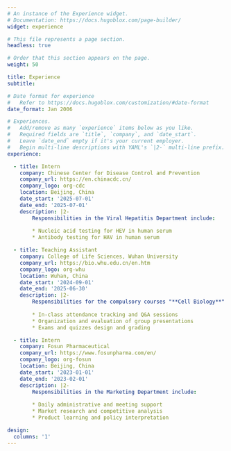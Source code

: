 ```yaml
---
# An instance of the Experience widget.
# Documentation: https://docs.hugoblox.com/page-builder/
widget: experience

# This file represents a page section.
headless: true

# Order that this section appears on the page.
weight: 50

title: Experience
subtitle:

# Date format for experience
#   Refer to https://docs.hugoblox.com/customization/#date-format
date_format: Jan 2006

# Experiences.
#   Add/remove as many `experience` items below as you like.
#   Required fields are `title`, `company`, and `date_start`.
#   Leave `date_end` empty if it's your current employer.
#   Begin multi-line descriptions with YAML's `|2-` multi-line prefix.
experience:

  - title: Intern
    company: Chinese Center for Disease Control and Prevention
    company_url: https://en.chinacdc.cn/
    company_logo: org-cdc
    location: Beijing, China
    date_start: '2025-07-01'
    date_end: '2025-07-01'
    description: |2-
        Responsibilities in the Viral Hepatitis Department include:
        
        * Nucleic acid testing for HEV in human serum
        * Antibody testing for HAV in human serum

  - title: Teaching Assistant
    company: College of Life Sciences, Wuhan University
    company_url: https://bio.whu.edu.cn/en.htm
    company_logo: org-whu
    location: Wuhan, China
    date_start: '2024-09-01'
    date_end: '2025-06-30'
    description: |2-
        Responsibilities for the compulsory courses "**Cell Biology**" and "**Genetics**" include:
        
        * In-class attendance tracking and Q&A sessions
        * Organization and evaluation of group presentations
        * Exams and quizzes design and grading

  - title: Intern
    company: Fosun Pharmaceutical
    company_url: https://www.fosunpharma.com/en/
    company_logo: org-fosun
    location: Beijing, China
    date_start: '2023-01-01'
    date_end: '2023-02-01'
    description: |2-
        Responsibilities in the Marketing Department include:
        
        * Daily administrative and meeting support
        * Market research and competitive analysis
        * Product learning and policy interpretation

design:
  columns: '1'
---
```

